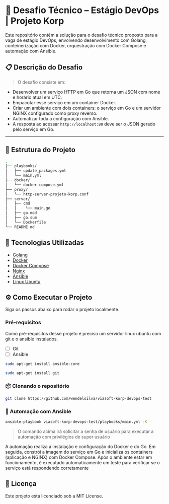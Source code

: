 # 🚀 Desafio Técnico – Estágio DevOps | Projeto Korp

Este repositório contém a solução para o desafio técnico proposto para a vaga de estágio DevOps, envolvendo desenvolvimento com Golang, conteinerização com Docker, orquestração com Docker Compose e automação com Ansible.

## 📋 Descrição do Desafio

> O desafio consiste em:
- Desenvolver um serviço HTTP em Go que retorna um JSON com nome e horário atual em UTC.
- Empacotar esse serviço em um container Docker.
- Criar um ambiente com dois containers: o serviço em Go e um servidor NGINX configurado como proxy reverso.
- Automatizar toda a configuração com Ansible.
- A resposta ao acessar `http://localhost:80` deve ser o JSON gerado pelo serviço em Go.

---

## 📁 Estrutura do Projeto

```bash
.
├── playbooks/
│   ├── update_packages.yml
│   └── main.yml
├── docker/
│   └── docker-compose.yml
├── proxy/
│   └── http-server-projeto-korp.conf
├── server/
│   ├── cmd
│   │    └── main.go
│   ├── go.mod
│   ├── go.sum
│   └── Dockerfile
└── README.md
```

## 🔧 Tecnologias Utilizadas

- [Golang](https://go.dev/) 
- [Docker](https://docs.docker.com/)
- [Docker Compose](https://docs.docker.com/compose/)
- [Nginx](https://nginx.org/en/docs/)
- [Ansible](https://docs.ansible.com/ansible/latest/index.html)
- [Linux Ubuntu](https://ubuntu.com/)

## ⚙️ Como Executar o Projeto

Siga os passos abaixo para rodar o projeto localmente.

### Pré-requisitos

Como pré-requisitos desse projeto é preciso um servidor linux ubuntu com git e o ansible instalados.

- [ ] Git
- [ ] Ansible

```bash
sudo apt-get install ansible-core
```
```bash
sudo apt-get install git
```

### 📦 Clonando o repositório

```bash
git clone https://github.com/wendelsilva/viasoft-korp-devops-test
```

### 🤖 Automação com Ansible

```bash
ansible-playbook viasoft-korp-devops-test/playbooks/main.yml -K
```
> O comando acima irá solicitar a senha de usuário para executar a automação com privilégios de super usuário


A automação realiza a instalação e configuração do Docker e do Go. Em seguida, constrói a imagem do serviço em Go e inicializa os containers (aplicação e NGINX) com Docker Compose. Após o ambiente estar em funcionamento, é executado automaticamente um teste para verificar se o serviço está respondendo corretamente

## 📄 Licença

Este projeto está licenciado sob a MIT License.
